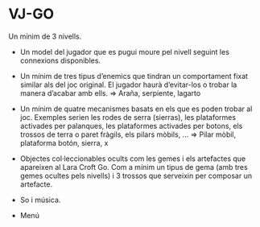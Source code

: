 # VJ-GO

Un mínim de 3 nivells.
- Un model del jugador que es pugui moure pel nivell seguint les connexions disponibles.
- Un mínim de tres tipus d’enemics que tindran un comportament fixat similar als del joc original. El jugador haurà d’evitar-los o trobar la manera d’acabar amb ells.
=> Araña, serpiente, lagarto


- Un mínim de quatre mecanismes basats en els que es poden trobar al joc. Exemples serien les rodes de serra (sierras), les plataformes activades per palanques, les plataformes activades per botons, els trossos de terra o paret fràgils, els pilars mòbils, ...
=> Pilar mòbil, plataforma botón, sierra, x

- Objectes col·leccionables ocults com les gemes i els artefactes que apareixen al Lara Croft Go. Com a mínim un tipus de gema (amb tres gemes ocultes pels nivells) i 3 trossos que serveixin per composar un artefacte.
- So i música.
- Menú